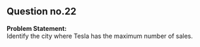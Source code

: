 ## Question no.22
**Problem Statement:**  
Identify the city where Tesla has the maximum number of sales.